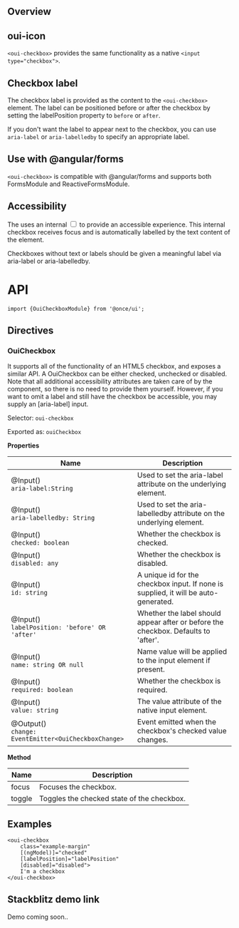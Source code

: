 ## Overview

## oui-icon
`<oui-checkbox>` provides the same functionality as a native `<input type="checkbox">`.

## Checkbox label
The checkbox label is provided as the content to the `<oui-checkbox>` element. The label can be positioned before or after the checkbox by setting the labelPosition property to `before` or `after`.

If you don't want the label to appear next to the checkbox, you can use `aria-label` or `aria-labelledby` to specify an appropriate label.

## Use with @angular/forms
`<oui-checkbox>` is compatible with @angular/forms and supports both FormsModule and ReactiveFormsModule.

## Accessibility
The <oui-checkbox> uses an internal <input type="checkbox"> to provide an accessible experience. This internal checkbox receives focus and is automatically labelled by the text content of the <oui-checkbox> element.

Checkboxes without text or labels should be given a meaningful label via aria-label or aria-labelledby.

# API

```
import {OuiCheckboxModule} from '@once/ui';
```
## Directives

### OuiCheckbox
It supports all of the functionality of an HTML5 checkbox, and exposes a similar API. A OuiCheckbox can be either checked, unchecked or disabled. Note that all additional accessibility attributes are taken care of by the component, so there is no need to provide them yourself. However, if you want to omit a label and still have the checkbox be accessible, you may supply an [aria-label] input. 

Selector: `oui-checkbox`

Exported as: `ouiCheckbox`

**Properties**
<br/>


| Name  | Description |
| ------------- | ------------- |
| @Input() <br/>`aria-label:String`  | Used to set the aria-label attribute on the underlying element.  |
| @Input() <br/>`aria-labelledby: String`  | Used to set the aria-labelledby attribute on the underlying element.  |
| @Input() <br/>`checked: boolean` | Whether the checkbox is checked.  |
| @Input() <br/>`disabled: any` | Whether the checkbox is disabled. |
| @Input() <br/>`id: string` | A unique id for the checkbox input. If none is supplied, it will be auto-generated. |
| @Input() <br/>`labelPosition: 'before' OR 'after'` | Whether the label should appear after or before the checkbox. Defaults to 'after'. |
| @Input() <br/>`name: string OR null` | Name value will be applied to the input element if present. |
| @Input() <br/>`required: boolean` | Whether the checkbox is required. |
| @Input() <br/>`value: string` | The value attribute of the native input element. |
| @Output() <br/>`change: EventEmitter<OuiCheckboxChange>` | Event emitted when the checkbox's checked value changes. |

**Method**
<br/>

| Name  | Description |
| ------------- | ------------- |
| focus | Focuses the checkbox.  |
| toggle | Toggles the checked state of the checkbox. |

## Examples


```
<oui-checkbox
    class="example-margin"
    [(ngModel)]="checked"
    [labelPosition]="labelPosition"
    [disabled]="disabled">
    I'm a checkbox
</oui-checkbox>
```

## Stackblitz demo link

Demo coming soon..


